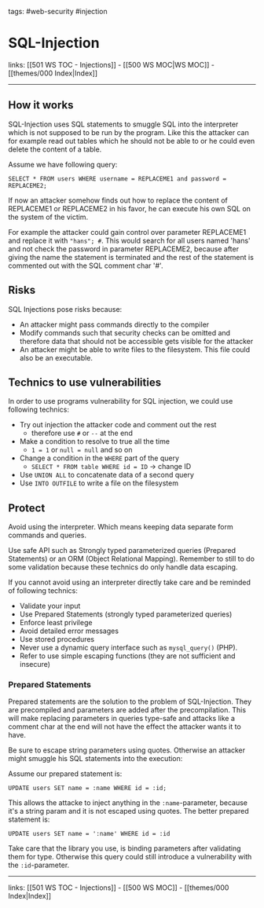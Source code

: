 tags: #web-security #injection

# SQL-Injection

links: [[501 WS TOC - Injections]] - [[500 WS MOC|WS MOC]] - [[themes/000 Index|Index]]

---

## How it works

SQL-Injection uses SQL statements to smuggle SQL into the interpreter which is not supposed to be run by the program. Like this the attacker can for example read out tables which he should not be able to or he could even delete the content of a table.

Assume we have following query:
```
SELECT * FROM users WHERE username = REPLACEME1 and password = REPLACEME2;
```

If now an attacker somehow finds out how to replace the content of REPLACEME1 or REPLACEME2 in his favor, he can execute his own SQL on the system of the victim.

For example the attacker could gain control over parameter REPLACEME1 and replace it with `"hans"; #`. This would search for all users named 'hans' and not check the password in parameter REPLACEME2, because after giving the name the statement is terminated and the rest of the statement is commented out with the SQL comment char '#'.
## Risks

SQL Injections pose risks because:

- An attacker might pass commands directly to the compiler
- Modify commands such that security checks can be omitted and therefore data that should not be accessible gets visible for the attacker
- An attacker might be able to write files to the filesystem. This file could also be an executable.

## Technics to use vulnerabilities

In order to use programs vulnerability for SQL injection, we could use following technics:

- Try out injection the attacker code and comment out the rest
	- therefore use `#` or `--` at the end
- Make a condition to resolve to true all the time
	-  `1 = 1` or `null = null` and so on
- Change a condition in the `WHERE` part of the query
	- `SELECT * FROM table WHERE id = ID` -> change ID
- Use `UNION ALL` to concatenate data of a second query
- Use `INTO OUTFILE` to write a file on the filesystem

## Protect

Avoid using the interpreter. Which means keeping data separate form commands and queries.

Use safe API such as Strongly typed parameterized queries (Prepared Statements) or an ORM (Object Relational Mapping). Remember to still to do some validation because these technics do only handle data escaping.

If you cannot avoid using an interpreter directly take care and be reminded of following technics:

- Validate your input
- Use Prepared Statements (strongly typed parameterized queries)
- Enforce least privilege
- Avoid detailed error messages
- Use stored procedures
- Never use a dynamic query interface such as `mysql_query()` (PHP).
- Refer to use simple escaping functions (they are not sufficient and insecure)

### Prepared Statements

Prepared statements are the solution to the problem of SQL-Injection. They are precompiled and parameters are added after the precompilation. This will make replacing parameters in queries type-safe and attacks like a comment char at the end will not have the effect the attacker wants it to have. 

Be sure to escape string parameters using quotes. Otherwise an attacker might smuggle his SQL statements into the execution:

Assume our prepared statement is:
```
UPDATE users SET name = :name WHERE id = :id;
```

This allows the attacke to inject anything in the `:name`-parameter, because it's a string param and it is not escaped using quotes. The better prepared statement is:
```
UPDATE users SET name = ':name' WHERE id = :id
```

Take care that the library you use, is binding parameters after validating them for type. Otherwise this query could still introduce a vulnerability with the `:id`-parameter. 

---
links: [[501 WS TOC - Injections]] - [[500 WS MOC]] - [[themes/000 Index|Index]]